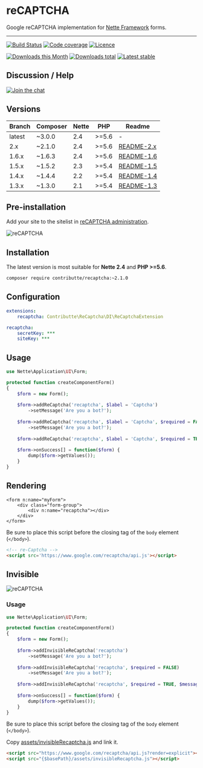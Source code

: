 # reCAPTCHA

Google reCAPTCHA implementation for [Nette Framework](https://github.com/nette/forms) forms.

-----

[![Build Status](https://img.shields.io/travis/contributte/reCAPTCHA.svg?style=flat-square)](https://travis-ci.org/contributte/reCAPTCHA)
[![Code coverage](https://img.shields.io/coveralls/contributte/reCAPTCHA.svg?style=flat-square)](https://coveralls.io/r/contributte/reCAPTCHA)
[![Licence](https://img.shields.io/packagist/l/contributte/reCAPTCHA.svg?style=flat-square)](https://packagist.org/packages/contributte/reCAPTCHA)

[![Downloads this Month](https://img.shields.io/packagist/dm/contributte/reCAPTCHA.svg?style=flat-square)](https://packagist.org/packages/contributte/reCAPTCHA)
[![Downloads total](https://img.shields.io/packagist/dt/contributte/reCAPTCHA.svg?style=flat-square)](https://packagist.org/packages/contributte/reCAPTCHA)
[![Latest stable](https://img.shields.io/packagist/v/contributte/reCAPTCHA.svg?style=flat-square)](https://packagist.org/packages/contributte/reCAPTCHA)

## Discussion / Help

[![Join the chat](https://img.shields.io/gitter/room/contributte/nette.svg?style=flat-square)](https://gitter.im/contributte/nette?utm_source=badge&utm_medium=badge&utm_campaign=pr-badge&utm_content=badge)

## Versions

| Branch | Composer   | Nette | PHP   | Readme |
|--------|------------|------ | ----- | -------|
| latest | ~3.0.0     | 2.4   | >=5.6 | -      |
| 2.x    | ~2.1.0     | 2.4   | >=5.6 | [README-2.x](https://github.com/contributte/reCAPTCHA/blob/master/.docs/README-2.x.md) |
| 1.6.x  | ~1.6.3     | 2.4   | >=5.6 | [README-1.6](https://github.com/contributte/reCAPTCHA/blob/master/.docs/README-1.6.md) |
| 1.5.x  | ~1.5.2     | 2.3   | >=5.4 | [README-1.5](https://github.com/contributte/reCAPTCHA/blob/master/.docs/README-1.5.md) |
| 1.4.x  | ~1.4.4     | 2.2   | >=5.4 | [README-1.4](https://github.com/contributte/reCAPTCHA/blob/master/.docs/README-1.4.md) |
| 1.3.x  | ~1.3.0     | 2.1   | >=5.4 | [README-1.3](https://github.com/contributte/reCAPTCHA/blob/master/.docs/README-1.3.md) |

## Pre-installation

Add your site to the sitelist in [reCAPTCHA administration](https://www.google.com/recaptcha/admin#list).

![reCAPTCHA](https://rawgit.com/contributte/reCAPTCHA/master/.docs/recaptcha.png)

## Installation

The latest version is most suitable for **Nette 2.4** and **PHP >=5.6**.

```sh
composer require contributte/recaptcha:~2.1.0
```

## Configuration

```yaml
extensions:
    recaptcha: Contributte\ReCaptcha\DI\ReCaptchaExtension

recaptcha:
    secretKey: ***
    siteKey: ***
```

## Usage

```php
use Nette\Application\UI\Form;

protected function createComponentForm() 
{
    $form = new Form();
    
    $form->addReCaptcha('recaptcha', $label = 'Captcha')
        ->setMessage('Are you a bot?');
    
    $form->addReCaptcha('recaptcha', $label = 'Captcha', $required = FALSE)
        ->setMessage('Are you a bot?');
    
    $form->addReCaptcha('recaptcha', $label = 'Captcha', $required = TRUE, $message = 'Are you a bot?');
    
    $form->onSuccess[] = function($form) {
        dump($form->getValues());
    }
}
```

## Rendering

```smarty
<form n:name="myForm">
	<div class="form-group">
		<div n:name="recaptcha"></div>
	</div>
</form>
```

Be sure to place this script before the closing tag of the `body` element (`</body>`).

```html
<!-- re-Captcha -->
<script src='https://www.google.com/recaptcha/api.js'></script>
```

## Invisible

![reCAPTCHA](https://rawgit.com/contributte/reCAPTCHA/master/.docs/invisible-recaptcha.png)

### Usage

```php
use Nette\Application\UI\Form;

protected function createComponentForm() 
{
    $form = new Form();
    
    $form->addInvisibleReCaptcha('recaptcha')
        ->setMessage('Are you a bot?');
    
    $form->addInvisibleReCaptcha('recaptcha', $required = FALSE)
        ->setMessage('Are you a bot?');
    
    $form->addInvisibleReCaptcha('recaptcha', $required = TRUE, $message = 'Are you a bot?');
    
    $form->onSuccess[] = function($form) {
        dump($form->getValues());
    }
}
```

Be sure to place this script before the closing tag of the `body` element (`</body>`).

Copy [assets/invisibleRecaptcha.js](/assets/invisibleRecaptcha.js) and link it.

```html
<script src="https://www.google.com/recaptcha/api.js?render=explicit"></script>
<script src="{$basePath}/assets/invisibleRecaptcha.js"></script>
```
